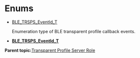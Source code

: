 # Enums

-   [BLE\_TRSPS\_EventId\_T](GUID-1D0AD6D8-972B-4D20-89ED-354F04B1AD8B.md)

    Enumeration type of BLE transparent profile callback events.


-   **[BLE\_TRSPS\_EventId\_T](GUID-1D0AD6D8-972B-4D20-89ED-354F04B1AD8B.md)**  


**Parent topic:**[Transparent Profile Server Role](GUID-56047494-5C01-4FAD-82AC-E19080FBC296.md)


